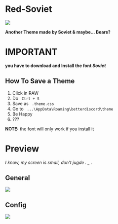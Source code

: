 # Red-Soviet

<img src=http://i.imgur.com/91I2Lpf.jpg>

<b> Another Theme made by Soviet & maybe... Bears?</b>

<h1><b>IMPORTANT</b> </h1>
<b>you have to download and Install the font <var> Soviet </var> </b>

<h2> How To Save a Theme </h2>
<ol>
  <li> Click in RAW
  <li> Do <Code> Ctrl + S </code>
  <li> Save as <Code> .theme.css </code>
  <li> Go to <Code> ...\AppData\Roaming\betterdiscord\theme </code>
  <li> Be Happy 
  <li> ???
</ol>
<b>NOTE:</b> the font will only work if you install it

<h1><b>Preview</b></h1>

<var> I know, my screen is small, don't jugde .   _ . </var>

<h2>General</h2>
<img src=https://a.pomf.cat/fsheba.png>

<h2>Config</h2>
<img src=http://i.imgur.com/lFU09Xn.png>
